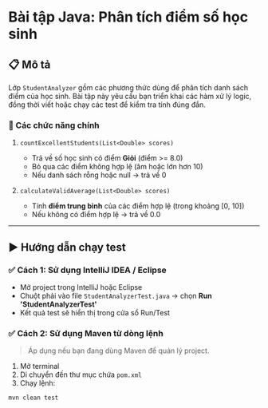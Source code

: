 # Bài tập Java: Phân tích điểm số học sinh

## 📋 Mô tả

Lớp `StudentAnalyzer` gồm các phương thức dùng để phân tích danh sách điểm của học sinh. Bài tập này yêu cầu bạn triển khai các hàm xử lý logic, đồng thời viết hoặc chạy các test để kiểm tra tính đúng đắn.

### 🧮 Các chức năng chính

1. `countExcellentStudents(List<Double> scores)`
    - Trả về số học sinh có điểm **Giỏi** (điểm >= 8.0)
    - Bỏ qua các điểm không hợp lệ (âm hoặc lớn hơn 10)
    - Nếu danh sách rỗng hoặc null → trả về 0

2. `calculateValidAverage(List<Double> scores)`
    - Tính **điểm trung bình** của các điểm hợp lệ (trong khoảng [0, 10])
    - Nếu không có điểm hợp lệ → trả về 0.0

---

## ▶️ Hướng dẫn chạy test

### ✅ Cách 1: Sử dụng IntelliJ IDEA / Eclipse

- Mở project trong IntelliJ hoặc Eclipse
- Chuột phải vào file `StudentAnalyzerTest.java` → chọn **Run 'StudentAnalyzerTest'**
- Kết quả test sẽ hiển thị trong cửa sổ Run/Test

### ✅ Cách 2: Sử dụng Maven từ dòng lệnh

> Áp dụng nếu bạn đang dùng Maven để quản lý project.

1. Mở terminal
2. Di chuyển đến thư mục chứa `pom.xml`
3. Chạy lệnh:

```bash
mvn clean test
